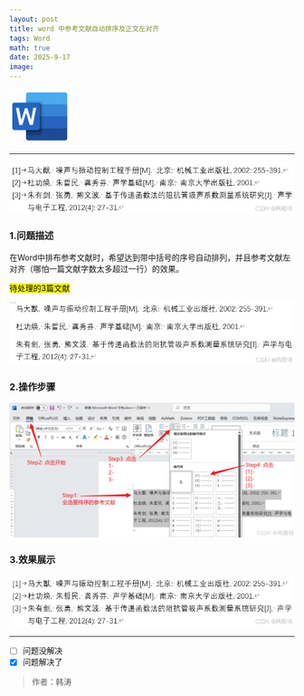 ```yaml
---
layout: post
title: word 中参考文献自动排序及正文左对齐
tags: Word
math: true
date: 2025-9-17
image:
---
```

![word](https://github.com/ht894419944/ht894419944.github.io/raw/master/_posts/image/2025-9-6-Word/word.jpg)

---

![1](https://github.com/ht894419944/ht894419944.github.io/raw/master/_posts/image/2025-9-17-Word/1.png)

### 1.问题描述
在Word中排布参考文献时，希望达到带中括号的序号自动排列，并且参考文献左对齐（哪怕一篇文献字数太多超过一行）的效果。

<mark>待处理的3篇文献</mark>

![2](https://github.com/ht894419944/ht894419944.github.io/raw/master/_posts/image/2025-9-17-Word/2.png)

### 2.操作步骤

![3](https://github.com/ht894419944/ht894419944.github.io/raw/master/_posts/image/2025-9-17-Word/3.png)

### 3.效果展示

![4](https://github.com/ht894419944/ht894419944.github.io/raw/master/_posts/image/2025-9-17-Word/4.png)

---

- [ ] 问题没解决
- [X] 问题解决了

> 作者：韩涛
